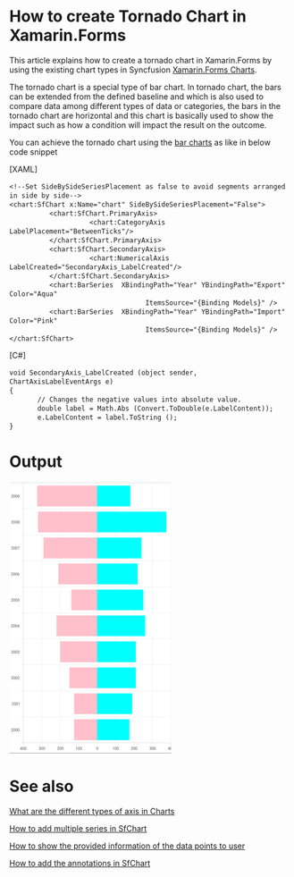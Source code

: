 # How to create Tornado Chart in Xamarin.Forms
This article explains how to create a tornado chart in Xamarin.Forms by using the existing chart types in Syncfusion [Xamarin.Forms Charts](https://help.syncfusion.com/xamarin/charts/getting-started).

The tornado chart is a special type of bar chart. In tornado chart, the bars can be extended from the defined baseline and which is also used to compare data among different types of data or categories, the bars in the tornado chart are horizontal and this chart is basically used to show the impact such as how a condition will impact the result on the outcome.

You can achieve the tornado chart using the [bar charts](https://help.syncfusion.com/xamarin/charts/charttypes#bar-chart) as like in below code snippet

[XAML]
```
<!--Set SideBySideSeriesPlacement as false to avoid segments arranged in side by side-->
<chart:SfChart x:Name="chart" SideBySideSeriesPlacement="False">
          <chart:SfChart.PrimaryAxis>
                    <chart:CategoryAxis LabelPlacement="BetweenTicks"/>
          </chart:SfChart.PrimaryAxis>
          <chart:SfChart.SecondaryAxis>
                    <chart:NumericalAxis LabelCreated="SecondaryAxis_LabelCreated"/>
          </chart:SfChart.SecondaryAxis>
          <chart:BarSeries  XBindingPath="Year" YBindingPath="Export" Color="Aqua" 
                                  ItemsSource="{Binding Models}" />
          <chart:BarSeries  XBindingPath="Year" YBindingPath="Import" Color="Pink" 
                                  ItemsSource="{Binding Models}" />
</chart:SfChart>
```
[C#]
```
void SecondaryAxis_LabelCreated (object sender, ChartAxisLabelEventArgs e)
{
       // Changes the negative values into absolute value.
       double label = Math.Abs (Convert.ToDouble(e.LabelContent));
       e.LabelContent = label.ToString ();
}
```
# Output
 
![](xamarin.forms-tornado-chart.png)


# See also

[What are the different types of axis in Charts](https://help.syncfusion.com/xamarin/charts/axis)

[How to add multiple series in SfChart](https://help.syncfusion.com/xamarin/charts/chartseries#multiple-series)

[How to show the provided information of the data points to user](https://help.syncfusion.com/xamarin/charts/datamarker)

[How to add the annotations in SfChart](https://help.syncfusion.com/xamarin/charts/chartannotation)


